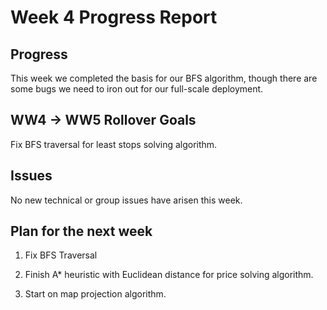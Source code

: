 # Week 4 Progress Report

## Progress
This week we completed the basis for our BFS algorithm, though there are some bugs we need to iron out for our full-scale deployment.

## WW4 -> WW5 Rollover Goals
Fix BFS traversal for least stops solving algorithm.

## Issues
No new technical or group issues have arisen this week.

## Plan for the next week
1. Fix BFS Traversal

1. Finish A* heuristic with Euclidean distance for price solving algorithm.

1. Start on map projection algorithm.
